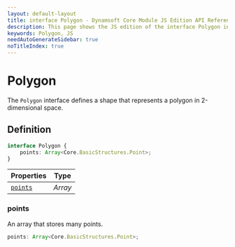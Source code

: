 ```yaml
---
layout: default-layout
title: interface Polygon - Dynamsoft Core Module JS Edition API Reference
description: This page shows the JS edition of the interface Polygon in Dynamsoft Core Module.
keywords: Polygon, JS
needAutoGenerateSidebar: true
noTitleIndex: true
---
```


# Polygon

The `Polygon` interface defines a shape that represents a polygon in 2-dimensional space.

## Definition

```typescript
interface Polygon {
    points: Array<Core.BasicStructures.Point>;
}
```

| Properties | Type |
|---------- | ---- |
| [`points`](#points) | *Array* |

### points

An array that stores many points.

```typescript
points: Array<Core.BasicStructures.Point>;
```
